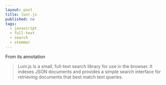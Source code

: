 ```yaml
---
layout: post
title: lunr.js
published: no
tags:
  - javascript
  - full-text
  - search
  - stemmer
---
```

From its annotation

> Lunr.js is a small, full-text search library for use in the browser. It indexes JSON documents and provides a simple search interface for retrieving documents that best match text queries.


